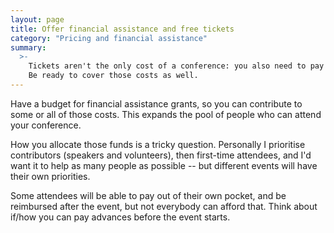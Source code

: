```yaml
---
layout: page
title: Offer financial assistance and free tickets
category: "Pricing and financial assistance"
summary:
  >-
    Tickets aren't the only cost of a conference: you also need to pay for travel, accommodation, food, and time away from work/home.
    Be ready to cover those costs as well.
---
```


Have a budget for financial assistance grants, so you can contribute to some or all of those costs.
This expands the pool of people who can attend your conference.

How you allocate those funds is a tricky question.
Personally I prioritise contributors (speakers and volunteers), then first-time attendees, and I'd want it to help as many people as possible -- but different events will have their own priorities.

Some attendees will be able to pay out of their own pocket, and be reimbursed after the event, but not everybody can afford that.
Think about if/how you can pay advances before the event starts.
